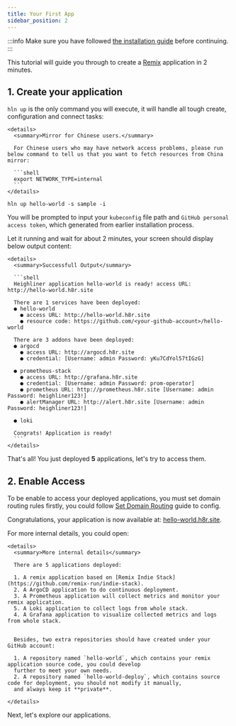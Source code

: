 ```yaml
---
title: Your First App
sidebar_position: 2
---
```


:::info
Make sure you have followed [the installation guide](/docs/getting_started/installation) before continuing.
:::

This tutorial will guide you through to create a [Remix](https://remix.run/) application in 2 minutes.

## 1. Create your application

`hln up` is the only command you will execute,  it will handle all tough create, configuration and connect tasks:

````mdx-code-block
<details>
  <summary>Mirror for Chinese users.</summary>

  For Chinese users who may have network access problems, please run below command to tell us that you want to fetch resources from China mirror:

  ```shell
  export NETWORK_TYPE=internal
  ```
</details>
````

```shell
hln up hello-world -s sample -i
```

You will be prompted to input your `kubeconfig` file path and `GitHub personal access token`, which generated from earlier installation process.

Let it running and wait for about 2 minutes, your screen should display below output content:

````mdx-code-block
<details>
  <summary>Successfull Output</summary>

  ```shell
  Heighliner application hello-world is ready! access URL: http://hello-world.h8r.site

  There are 1 services have been deployed:
  ● hello-world
    ● access URL: http://hello-world.h8r.site
    ● resource code: https://github.com/<your-github-account>/hello-world

  There are 3 addons have been deployed:
  ● argocd
    ● access URL: http://argocd.h8r.site
    ● credential: [Username: admin Password: yKu7CdYol57tIGzG]

  ● prometheus-stack
    ● access URL: http://grafana.h8r.site
    ● credential: [Username: admin Password: prom-operator]
    ● prometheus URL: http://prometheus.h8r.site [Username: admin Password: heighliner123!]
    ● alertManager URL: http://alert.h8r.site [Username: admin Password: heighliner123!]

  ● loki

  Congrats! Application is ready!
  ```
</details>
````

That's all! You just deployed **5** applications, let's try to access them.

## 2. Enable Access

To be enable to access your deployed applications, you must set domain routing rules firstly, you could follow [Set Domain Routing](/docs/getting_started/set_domain_routing) guide to config.

Congratulations, your application is now available at: [hello-world.h8r.site](http://hello-world.h8r.site).

For more internal details, you could open:

````mdx-code-block
<details>
  <summary>More internal details</summary>

  There are 5 applications deployed:

  1. A remix application based on [Remix Indie Stack](https://github.com/remix-run/indie-stack).
  2. A ArgoCD application to do continuous deployment.
  3. A Prometheus application will collect metrics and monitor your remix application.
  5. A Loki application to collect logs from whole stack.
  4. A Grafana application to visualize collected metrics and logs from whole stack.


  Besides, two extra repositories should have created under your GitHub account:

  1. A repository named `hello-world`, which contains your remix application source code, you could develop
  further to meet your own needs.
  2. A repository named `hello-world-deploy`, which contains source code for deployment, you should not modify it manually,
  and always keep it **private**.

</details>
````

Next, let's explore our applications.
